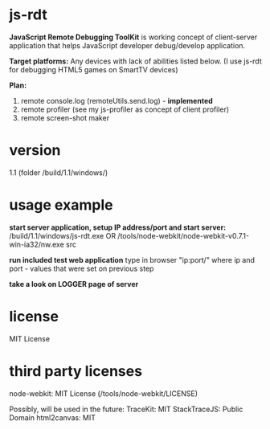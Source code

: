 js-rdt
======

**JavaScript Remote Debugging ToolKit** is working concept of client-server application that
helps JavaScript developer debug/develop application.

**Target platforms:**
 Any devices with lack of abilities listed below.
 (I use js-rdt for debugging HTML5 games on SmartTV devices)

**Plan:**
 1) remote console.log (remoteUtils.send.log) - **implemented**
 2) remote profiler (see my js-profiler as concept of client profiler)
 3) remote screen-shot maker

version
=======
1.1 (folder /build/1.1/windows/)

usage example
=============

**start server application, setup IP address/port and start server:**
/build/1.1/windows/js-rdt.exe
OR
/tools/node-webkit/node-webkit-v0.7.1-win-ia32/nw.exe src

**run included test web application**
type in browser "ip:port/" where ip and port - values that were set on previous step

**take a look on LOGGER page of server**

license
=======
MIT License

third party licenses
====================
node-webkit: MIT License (/tools/node-webkit/LICENSE)

Possibly, will be used in the future:
TraceKit: MIT
StackTraceJS: Public Domain
html2canvas: MIT